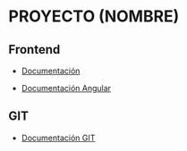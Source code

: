 # PROYECTO (NOMBRE)

## Frontend

- [Documentación](/Angular/README.md)

- [Documentación Angular](/Angular/README.md)

## GIT

- [Documentación GIT](/docs/git/README.md)

